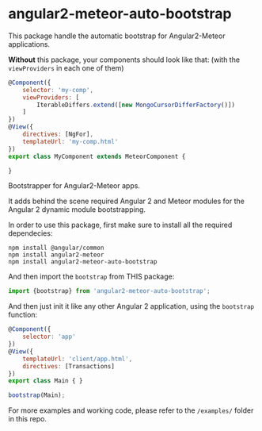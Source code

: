 # angular2-meteor-auto-bootstrap

This package handle the automatic bootstrap for Angular2-Meteor applications.

**Without** this package, your components should look like that: (with the `viewProviders` in each one of them)
````js
@Component({
    selector: 'my-comp',
    viewProviders: [
        IterableDiffers.extend([new MongoCursorDifferFactory()])
    ]
})
@View({
    directives: [NgFor],
    templateUrl: 'my-comp.html'
})
export class MyComponent extends MeteorComponent {

}
````

Bootstrapper for Angular2-Meteor apps.

It adds behind the scene required Angular 2 and Meteor modules for the Angular 2 dynamic module bootstrapping.

In order to use this package, first make sure to install all the required dependecies:
````
npm install @angular/common
npm install angular2-meteor
npm install angular2-meteor-auto-bootstrap
````

And then import the `bootstrap` from THIS package:
````js
import {bootstrap} from 'angular2-meteor-auto-bootstrap';
````

And then just init it like any other Angular 2 application, using the `bootstrap` function:
````js
@Component({
    selector: 'app'
})
@View({
    templateUrl: 'client/app.html',
    directives: [Transactions]
})
export class Main { }

bootstrap(Main);
````

For more examples and working code, please refer to the `/examples/` folder in this repo.
